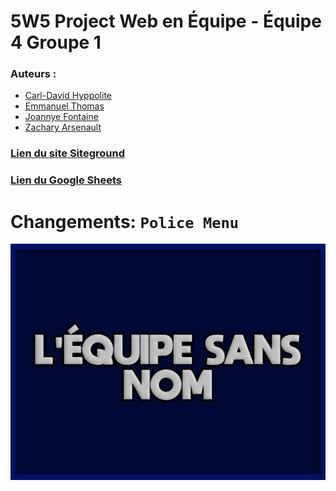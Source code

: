 # 5W5 Project Web en Équipe - Équipe 4 Groupe 1
### Auteurs :
- [Carl-David Hyppolite](https://github.com/cdhyppolite)
- [Emmanuel Thomas](https://github.com/Thomas21Emmanuel)
- [Joannye Fontaine](https://github.com/jfontaine2000)
- [Zachary Arsenault](https://github.com/TheFrenchBuck)
### [Lien du site Siteground](https://timm178.sg-host.com/)
### [Lien du Google Sheets](https://docs.google.com/spreadsheets/d/1tfcWJ_KfRK7A1qLzvmbN3c6tjl_g7qarUelLplwTTVQ/edit#gid=0)
# Changements: `Police Menu`

![Image](./screenshot.png "Image du Thème (À modifier)")